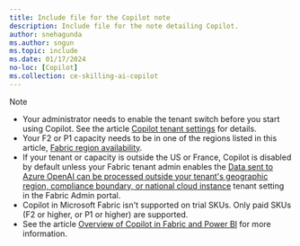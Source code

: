 ```yaml
---
title: Include file for the Copilot note
description: Include file for the note detailing Copilot.
author: snehagunda
ms.author: sngun
ms.topic: include
ms.date: 01/17/2024
no-loc: [Copilot]
ms.collection: ce-skilling-ai-copilot
---
```


> [!NOTE]
>
> - Your administrator needs to enable the tenant switch before you start using Copilot. See the article [Copilot tenant settings](../admin/service-admin-portal-copilot.md) for details. 
> - Your F2 or P1 capacity needs to be in one of the regions listed in this article, [Fabric region availability](../admin/region-availability.md).
> - If your tenant or capacity is outside the US or France, Copilot is disabled by default unless your Fabric tenant admin enables the [Data sent to Azure OpenAI can be processed outside your tenant's geographic region, compliance boundary, or national cloud instance](/fabric/admin/service-admin-portal-copilot) tenant setting in the Fabric Admin portal.
> - Copilot in Microsoft Fabric isn't supported on trial SKUs. Only paid SKUs (F2 or higher, or P1 or higher) are supported.
> - See the article [Overview of Copilot in Fabric and Power BI](../fundamentals/copilot-fabric-overview.md) for more information.
